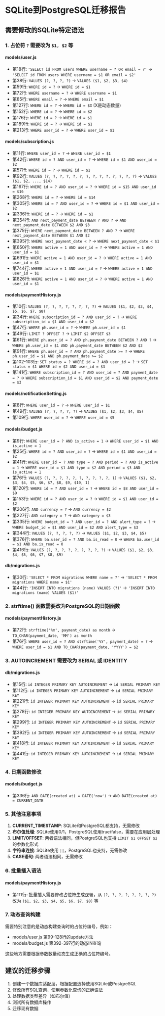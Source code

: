 # SQLite到PostgreSQL迁移报告

## 需要修改的SQLite特定语法

### 1. 占位符 `?` 需要改为 `$1, $2` 等

#### models/user.js
- 第18行: `'SELECT id FROM users WHERE username = ? OR email = ?'` → `'SELECT id FROM users WHERE username = $1 OR email = $2'`
- 第38行: `VALUES (?, ?, ?, ?)` → `VALUES ($1, $2, $3, $4)`
- 第59行: `WHERE id = ?` → `WHERE id = $1`
- 第72行: `WHERE username = ?` → `WHERE username = $1`
- 第85行: `WHERE email = ?` → `WHERE email = $1`
- 第127行: `WHERE id = ?` → `WHERE id = $X` (X是动态数量)
- 第152行: `WHERE id = ?` → `WHERE id = $2`
- 第176行: `WHERE id = ?` → `WHERE id = $1`
- 第189行: `WHERE id = ?` → `WHERE id = $1`
- 第213行: `WHERE user_id = ?` → `WHERE user_id = $1`

#### models/subscription.js
- 第11行: `WHERE user_id = ?` → `WHERE user_id = $1`
- 第42行: `WHERE id = ? AND user_id = ?` → `WHERE id = $1 AND user_id = $2`
- 第57行: `WHERE id = ?` → `WHERE id = $1`
- 第92行: `VALUES (?, ?, ?, ?, ?, ?, ?, ?, ?, ?, ?, ?, ?, ?)` → `VALUES ($1, $2, ..., $14)`
- 第167行: `WHERE id = ? AND user_id = ?` → `WHERE id = $15 AND user_id = $16`
- 第268行: `WHERE id = ?` → `WHERE id = $14`
- 第305行: `WHERE id = ? AND user_id = ?` → `WHERE id = $1 AND user_id = $2`
- 第336行: `WHERE id = ?` → `WHERE id = $1`
- 第354行: `AND next_payment_date BETWEEN ? AND ?` → `AND next_payment_date BETWEEN $2 AND $3`
- 第375行: `WHERE next_payment_date BETWEEN ? AND ?` → `WHERE next_payment_date BETWEEN $1 AND $2`
- 第395行: `WHERE next_payment_date < ?` → `WHERE next_payment_date < $1`
- 第650行: `WHERE active = 1 AND user_id = ?` → `WHERE active = 1 AND user_id = $1`
- 第691行: `WHERE active = 1 AND user_id = ?` → `WHERE active = 1 AND user_id = $1`
- 第744行: `WHERE active = 1 AND user_id = ?` → `WHERE active = 1 AND user_id = $1`
- 第826行: `WHERE active = 1 AND user_id = ?` → `WHERE active = 1 AND user_id = $1`

#### models/paymentHistory.js
- 第10行: `VALUES (?, ?, ?, ?, ?, ?, ?, ?)` → `VALUES ($1, $2, $3, $4, $5, $6, $7, $8)`
- 第34行: `WHERE subscription_id = ? AND user_id = ?` → `WHERE subscription_id = $1 AND user_id = $2`
- 第47行: `WHERE ph.user_id = ?` → `WHERE ph.user_id = $1`
- 第49行: `LIMIT ? OFFSET ?` → `LIMIT $2 OFFSET $3`
- 第61行: `WHERE ph.user_id = ? AND ph.payment_date BETWEEN ? AND ?` → `WHERE ph.user_id = $1 AND ph.payment_date BETWEEN $2 AND $3`
- 第91行: `WHERE ph.user_id = ? AND ph.payment_date >= ?` → `WHERE ph.user_id = $1 AND ph.payment_date >= $2`
- 第102-103行: `SET status = ? WHERE id = ? AND user_id = ?` → `SET status = $1 WHERE id = $2 AND user_id = $3`
- 第141行: `WHERE subscription_id = ? AND user_id = ? AND payment_date = ?` → `WHERE subscription_id = $1 AND user_id = $2 AND payment_date = $3`

#### models/notificationSetting.js
- 第8行: `WHERE user_id = ?` → `WHERE user_id = $1`
- 第49行: `VALUES (?, ?, ?, ?, ?)` → `VALUES ($1, $2, $3, $4, $5)`
- 第109行: `WHERE user_id = ?` → `WHERE user_id = $5`

#### models/budget.js
- 第9行: `WHERE user_id = ? AND is_active = 1` → `WHERE user_id = $1 AND is_active = 1`
- 第25行: `WHERE id = ? AND user_id = ?` → `WHERE id = $1 AND user_id = $2`
- 第41行: `WHERE user_id = ? AND type = ? AND period = ? AND is_active = 1` → `WHERE user_id = $1 AND type = $2 AND period = $3 AND is_active = 1`
- 第76行: `VALUES (?, ?, ?, ?, ?, ?, ?, ?, ?, ?, 1)` → `VALUES ($1, $2, $3, $4, $5, $6, $7, $8, $9, $10, 1)`
- 第120行: `WHERE id = ? AND user_id = ?` → `WHERE id = $8 AND user_id = $9`
- 第153行: `WHERE id = ? AND user_id = ?` → `WHERE id = $1 AND user_id = $2`
- 第206行: `AND currency = ?` → `AND currency = $2`
- 第227行: `AND category = ?` → `AND category = $3`
- 第335行: `WHERE budget_id = ? AND user_id = ? AND alert_type = ?` → `WHERE budget_id = $1 AND user_id = $2 AND alert_type = $3`
- 第344行: `VALUES (?, ?, ?, ?, ?)` → `VALUES ($1, $2, $3, $4, $5)`
- 第376行: `WHERE ba.user_id = ? AND ba.is_read = 0` → `WHERE ba.user_id = $1 AND ba.is_read = 0`
- 第416行: `VALUES (?, ?, ?, ?, ?, ?, ?, ?, ?)` → `VALUES ($1, $2, $3, $4, $5, $6, $7, $8, $9)`

#### db/migrations.js
- 第30行: `'SELECT * FROM migrations WHERE name = ?'` → `'SELECT * FROM migrations WHERE name = $1'`
- 第44行: `'INSERT INTO migrations (name) VALUES (?)'` → `'INSERT INTO migrations (name) VALUES ($1)'`

### 2. strftime() 函数需要改为PostgreSQL的日期函数

#### models/paymentHistory.js
- 第72行: `strftime('%m', payment_date) as month` → `TO_CHAR(payment_date, 'MM') as month`
- 第76行: `WHERE user_id = ? AND strftime('%Y', payment_date) = ?` → `WHERE user_id = $1 AND TO_CHAR(payment_date, 'YYYY') = $2`

### 3. AUTOINCREMENT 需要改为 SERIAL 或 IDENTITY

#### db/migrations.js
- 第15行: `id INTEGER PRIMARY KEY AUTOINCREMENT` → `id SERIAL PRIMARY KEY`
- 第112行: `id INTEGER PRIMARY KEY AUTOINCREMENT` → `id SERIAL PRIMARY KEY`
- 第221行: `id INTEGER PRIMARY KEY AUTOINCREMENT` → `id SERIAL PRIMARY KEY`
- 第278行: `id INTEGER PRIMARY KEY AUTOINCREMENT` → `id SERIAL PRIMARY KEY`
- 第299行: `id INTEGER PRIMARY KEY AUTOINCREMENT` → `id SERIAL PRIMARY KEY`
- 第392行: `id INTEGER PRIMARY KEY AUTOINCREMENT` → `id SERIAL PRIMARY KEY`
- 第418行: `id INTEGER PRIMARY KEY AUTOINCREMENT` → `id SERIAL PRIMARY KEY`
- 第441行: `id INTEGER PRIMARY KEY AUTOINCREMENT` → `id SERIAL PRIMARY KEY`

### 4. 日期函数修改

#### models/budget.js
- 第336行: `AND DATE(created_at) = DATE('now')` → `AND DATE(created_at) = CURRENT_DATE`

### 5. 其他注意事项

1. **CURRENT_TIMESTAMP**: SQLite和PostgreSQL都支持，无需修改
2. **布尔值处理**: SQLite使用0/1，PostgreSQL使用true/false，需要在应用层处理
3. **LIMIT/OFFSET**: 两者语法相同，但PostgreSQL也支持 `LIMIT $1 OFFSET $2` 的参数化形式
4. **字符串连接**: SQLite使用 `||`，PostgreSQL也支持，无需修改
5. **CASE语句**: 两者语法相同，无需修改

### 6. 批量插入语法

#### models/paymentHistory.js
- 第111行: 批量插入需要修改占位符生成逻辑，从 `(?, ?, ?, ?, ?, ?, ?, ?)` 改为 `($1, $2, $3, $4, $5, $6, $7, $8)` 等

### 7. 动态查询构建

需要特别注意的是动态构建查询时的占位符编号，例如：
- models/user.js 第99-128行的update方法
- models/budget.js 第392-397行的动态IN查询

这些地方需要根据参数数量动态生成正确的占位符编号。

## 建议的迁移步骤

1. 创建一个数据库适配层，根据配置选择使用SQLite或PostgreSQL
2. 修改所有SQL查询，使用参数化查询的正确语法
3. 处理数据类型差异（如布尔值）
4. 测试所有数据库操作
5. 迁移现有数据